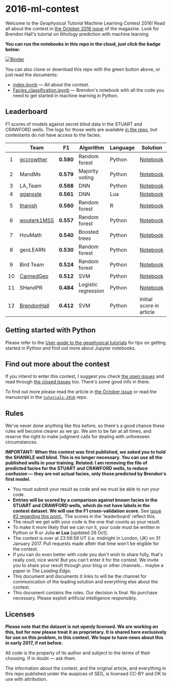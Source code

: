 # 2016-ml-contest

Welcome to the *Geophysical Tutorial* Machine Learning Contest 2016! Read all about the contest in [the October 2016 issue](http://library.seg.org/toc/leedff/35/10) of the magazine. Look for Brendon Hall's tutorial on lithology prediction with machine learning.

**You can run the notebooks in this repo in the cloud, just click the badge below:**

[![Binder](http://mybinder.org/badge.svg)](http://mybinder.org:/repo/seg/2016-ml-contest)

You can also clone or download this repo with the green button above, or just read the documents:

- [index.ipynb](index.ipynb) &mdash; All about the contest.
- [Facies_classification.ipynb](Facies_classification.ipynb) &mdash; Brendon's notebook with all the code you need to get started in machine learning in Python.


## Leaderboard

F1 scores of models against secret blind data in the STUART and CRAWFORD wells. The logs for those wells are available [in the repo](https://github.com/seg/2016-ml-contest/blob/master/validation_data_nofacies.csv), but contestants do not have access to the facies.

|   | Team                                          | F1         | Algorithm     | Language | Solution                 |
|:-:|-----------------------------------------------|:----------:|---------------|----------|--------------------------|
| 1 | [gccrowther](https://github.com/gccrowther)   | **0.580**  | Random forest | Python   | [Notebook](GCC_FaciesClassification/01%20-%20Facies%20Classification%20-%20GCC-VALIDATION.ipynb) |
| 2 | MandMs                                        | **0.579**  | Majority voting | Python   | [Notebook](MandMs/Facies_classification-M%26Ms_plurality_voting_classifier.ipynb) |
| 3 | LA_Team                                       | **0.568**  | DNN           | Python   | [Notebook](LA_Team/Facies_classification_LA_TEAM_03.ipynb) |
| 4 | [gganssle](https://github.com/gganssle)       | **0.561**  | DNN           | Lua      | [Notebook](gram/faye.ipynb) |
| 5 | [thanish](https://github.com/thanish)         | **0.560**  | Random forest | R        | [Notebook](Mendacium/RF_notebook_2.Rmd) |
| 6 | [wouterk1MSS](https://github.com/wouterk1MSS) | **0.557**  | Random forest | Python   | [Notebook](MSS_Xmas_Trees/ml_seg_try1.ipynb) |
| 7 | HouMath                                       | **0.540**  | Boosted trees | Python   | [Notebook](HouMath/Face_classification_HouMath_XGB_01.ipynb) |
| 8 | geoLEARN                                      | **0.530**  | Random forest | Python   | [Notebook](geoLEARN/Submission_increased_variance.ipynb) |
| 9 | Bird Team                                     | **0.524**  | Random forest | Python   | [Notebook](Bird_Team/Facies_classification.ipynb) |
| 10 | [CannedGeo](https://github.com/cannedgeo)     | **0.512**  | SVM           | Python   | [Notebook](CannedGeo_/Facies_classification-BPage_CannedGeo_F1_56-VALIDATED.ipynb) |
| 11 | SHandPR                                       | **0.484**  | Logistic regression | Python   | [Notebook](SHandPR/FaciesTrial.ipynb) |
| 12 | [BrendonHall](https://github.com/brendonhall) | **0.412**  | SVM           | Python   | Initial score in article |

<!--
<sup>1</sup>&nbsp;Pending complete validation. This usually takes us a few days.
-->

## Getting started with Python

Please refer to the [User guide to the geophysical tutorials](http://library.seg.org/doi/abs/10.1190/tle35020190.1) for tips on getting started in Python and find out more about Jupyter notebooks.


## Find out more about the contest

If you intend to enter this contest, I suggest you check [the open issues](https://github.com/seg/2016-ml-contest/issues) and read through  [the closed issues](https://github.com/seg/2016-ml-contest/issues?q=is%3Aissue+is%3Aclosed) too. There's some good info in there.

To find out more please read the article in [the October issue](http://library.seg.org/toc/leedff/35/10) or read the manuscript in the [`tutorials-2016`](https://github.com/seg/tutorials-2016) repo.


## Rules

We've never done anything like this before, so there's a good chance these rules will become clearer as we go. We aim to be fair at all times, and reserve the right to make judgment calls for dealing with unforeseen circumstances.

**IMPORTANT: When this contest was first published, we asked you to hold the SHANKLE well blind. This is no longer necessary. You can use all the published wells in your training. Related: I am removing the file of predicted facies for the STUART and CRAWFORD wells, to reduce confusion — they are not actual facies, only those predicted by Brendon's first model.**

- You must submit your result as code and we must be able to run your code.
- **Entries will be scored by a comparison against known facies in the STUART and CRAWFORD wells, which do not have labels in the contest dataset. We will use the F1 cross-validation score.** See [issue #2 regarding this point.](https://github.com/seg/2016-ml-contest/issues/2). The scores in the 'leaderboard' reflect this.
- The result we get with your code is the one that counts as your result.
- To make it more likely that we can run it, your code must be written in Python or R or Julia **or Lua** [updated 26 Oct].
- The contest is over at 23:59:59 UT (i.e. midnight in London, UK) on 31 January 2017. Pull requests made aftetr that time won't be eligible for the contest.
- If you can do even better with code you don't wish to share fully, that's really cool, nice work! But you can't enter it for the contest. We invite you to share your result through your blog or other channels... maybe a paper in *The Leading Edge*.
- This document and documents it links to will be the channel for communication of the leading solution and everything else about the contest.
- This document contains the rules. Our decision is final. No purchase necessary. Please exploit artificial intelligence responsibly. 

## Licenses

**Please note that the dataset is not openly licensed. We are working on this, but for now please treat it as proprietary. It is shared here exclusively for use on this problem, in this contest. We hope to have news about this in early 2017, if not before.**

All code is the property of its author and subject to the terms of their choosing. If in doubt — ask them.

The information about the contest, and the original article, and everything in this repo published under the auspices of SEG, is licensed CC-BY and OK to use with attribution.
